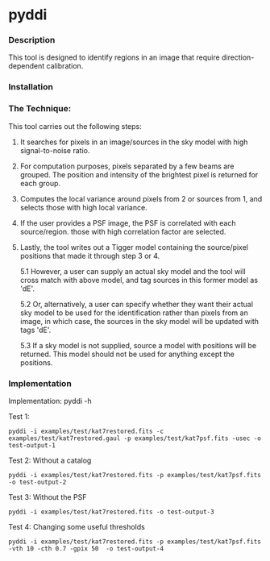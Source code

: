 # pyddi

### Description 

This tool is designed to identify regions in an image that require direction-dependent calibration. 
 
### Installation


### The Technique:

This tool carries out the following steps:

1. It searches for pixels in an image/sources in the sky model with high signal-to-noise ratio.   
2. For computation purposes, pixels separated by a few beams are grouped. The position and intensity of the brightest pixel is returned for each group.  
3. Computes the local variance around pixels from 2 or sources from 1, and selects those with high local variance.   
4. If the user provides a PSF image, the PSF is correlated with each source/region. those with high correlation factor are selected.
5. Lastly, the tool writes out a Tigger model containing the source/pixel positions that made it through step 3 or 4. 

    5.1 However, a user can supply an actual sky model and the tool will cross match with above model, and tag sources in this former model as 'dE'.
  
    5.2 Or, alternatively, a user can specify whether they want their actual sky model to be used for the identification rather than pixels from an image, in which case, the sources in the sky model will be updated with tags 'dE'. 
    
    5.3 If a sky model is not supplied, source a model with positions will be returned. This model should not be used for anything except the positions.

### Implementation  

Implementation: pyddi  -h 

Test 1:

    pyddi -i examples/test/kat7restored.fits -c examples/test/kat7restored.gaul -p examples/test/kat7psf.fits -usec -o test-output-1 
 
 Test 2: Without a catalog
 
    pyddi -i examples/test/kat7restored.fits -p examples/test/kat7psf.fits -o test-output-2
  
  Test 3: Without the PSF
  
    pyddi -i examples/test/kat7restored.fits -o test-output-3
    
  Test 4: Changing some useful thresholds
  
    pyddi -i examples/test/kat7restored.fits -p examples/test/kat7psf.fits -vth 10 -cth 0.7 -gpix 50  -o test-output-4 
    
  
 
 
 
 

